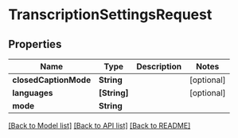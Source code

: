 # TranscriptionSettingsRequest

## Properties
Name | Type | Description | Notes
------------ | ------------- | ------------- | -------------
**closedCaptionMode** | **String** |  | [optional] 
**languages** | **[String]** |  | [optional] 
**mode** | **String** |  | 

[[Back to Model list]](../README.md#documentation-for-models) [[Back to API list]](../README.md#documentation-for-api-endpoints) [[Back to README]](../README.md)


